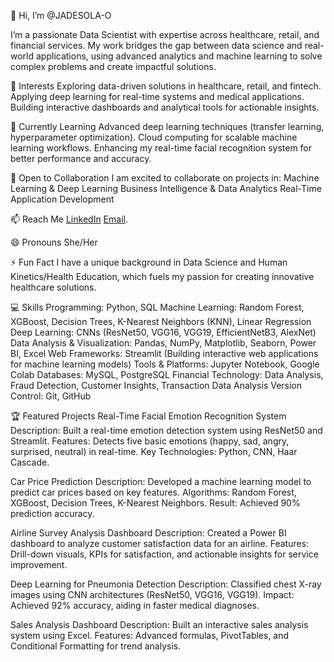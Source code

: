 👋 Hi, I’m @JADESOLA-O

I’m a passionate Data Scientist with expertise across healthcare, retail, and financial services. My work bridges the gap between data science and real-world applications, using advanced analytics and machine learning to solve complex problems and create impactful solutions.

👀 Interests
Exploring data-driven solutions in healthcare, retail, and fintech.
Applying deep learning for real-time systems and medical applications.
Building interactive dashboards and analytical tools for actionable insights.

🌱 Currently Learning
Advanced deep learning techniques (transfer learning, hyperparameter optimization).
Cloud computing for scalable machine learning workflows.
Enhancing my real-time facial recognition system for better performance and accuracy.

💞️ Open to Collaboration
I am excited to collaborate on projects in:
Machine Learning & Deep Learning
Business Intelligence & Data Analytics
Real-Time Application Development

📫 Reach Me
[LinkedIn](https://www.linkedin.com/in/jadesolao/)
[Email](jadesolaoladeinde@gmail.com).

😄 Pronouns
She/Her

⚡ Fun Fact
I have a unique background in Data Science and Human Kinetics/Health Education, which fuels my passion for creating innovative healthcare solutions.

💻 Skills
Programming: Python, SQL
Machine Learning: Random Forest, XGBoost, Decision Trees, K-Nearest Neighbors (KNN), Linear Regression
Deep Learning: CNNs (ResNet50, VGG16, VGG19, EfficientNetB3, AlexNet)
Data Analysis & Visualization: Pandas, NumPy, Matplotlib, Seaborn, Power BI, Excel
Web Frameworks: Streamlit (Building interactive web applications for machine learning models)
Tools & Platforms: Jupyter Notebook, Google Colab
Databases: MySQL, PostgreSQL
Financial Technology: Data Analysis, Fraud Detection, Customer Insights, Transaction Data Analysis
Version Control: Git, GitHub

🏆 Featured Projects
Real-Time Facial Emotion Recognition System
Description: Built a real-time emotion detection system using ResNet50 and Streamlit.
Features: Detects five basic emotions (happy, sad, angry, surprised, neutral) in real-time.
Key Technologies: Python, CNN, Haar Cascade.

Car Price Prediction
Description: Developed a machine learning model to predict car prices based on key features.
Algorithms: Random Forest, XGBoost, Decision Trees, K-Nearest Neighbors.
Result: Achieved 90% prediction accuracy.

Airline Survey Analysis Dashboard
Description: Created a Power BI dashboard to analyze customer satisfaction data for an airline.
Features: Drill-down visuals, KPIs for satisfaction, and actionable insights for service improvement.

Deep Learning for Pneumonia Detection
Description: Classified chest X-ray images using CNN architectures (ResNet50, VGG16, VGG19).
Impact: Achieved 92% accuracy, aiding in faster medical diagnoses.

Sales Analysis Dashboard
Description: Built an interactive sales analysis system using Excel.
Features: Advanced formulas, PivotTables, and Conditional Formatting for trend analysis.

